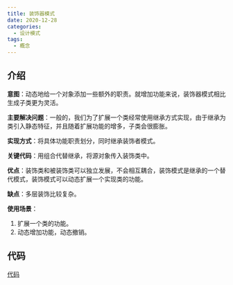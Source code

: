 ```yaml
---
title: 装饰器模式
date: 2020-12-28
categories:
  - 设计模式
tags:
  - 概念
---
```


## 介绍

**意图**：动态地给一个对象添加一些额外的职责。就增加功能来说，装饰器模式相比生成子类更为灵活。

**主要解决问题**：一般的，我们为了扩展一个类经常使用继承方式实现，由于继承为类引入静态特征，并且随着扩展功能的增多，子类会很膨胀。

**实现方式**：将具体功能职责划分，同时继承装饰者模式。

**关键代码**：用组合代替继承，将源对象传入装饰类中。

**优点**：装饰类和被装饰类可以独立发展，不会相互耦合，装饰模式是继承的一个替代模式，装饰模式可以动态扩展一个实现类的功能。

**缺点**：多层装饰比较复杂。

**使用场景**：

1. 扩展一个类的功能。
2. 动态增加功能，动态撤销。

## 代码

[代码](https://github.com/syfxlin/code/blob/master/design-pattern-java/src/main/java/me/ixk/design_pattern/decorator)
